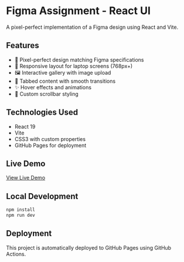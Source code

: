 # Figma Assignment - React UI

A pixel-perfect implementation of a Figma design using React and Vite.

## Features

- 🎨 Pixel-perfect design matching Figma specifications
- 📱 Responsive layout for laptop screens (768px+)
- 🖼️ Interactive gallery with image upload
- 📑 Tabbed content with smooth transitions
- ✨ Hover effects and animations
- 🎯 Custom scrollbar styling

## Technologies Used

- React 19
- Vite
- CSS3 with custom properties
- GitHub Pages for deployment

## Live Demo

[View Live Demo](https://YOUR_USERNAME.github.io/Assignment/)

## Local Development

```bash
npm install
npm run dev
```

## Deployment

This project is automatically deployed to GitHub Pages using GitHub Actions.